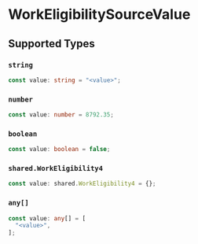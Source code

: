 # WorkEligibilitySourceValue


## Supported Types

### `string`

```typescript
const value: string = "<value>";
```

### `number`

```typescript
const value: number = 8792.35;
```

### `boolean`

```typescript
const value: boolean = false;
```

### `shared.WorkEligibility4`

```typescript
const value: shared.WorkEligibility4 = {};
```

### `any[]`

```typescript
const value: any[] = [
  "<value>",
];
```

